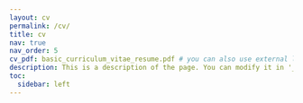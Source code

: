 ```yaml
---
layout: cv
permalink: /cv/
title: cv
nav: true
nav_order: 5
cv_pdf: basic_curriculum_vitae_resume.pdf # you can also use external links here
description: This is a description of the page. You can modify it in '_pages/cv.md'. You can also change or remove the top pdf download button.
toc:
  sidebar: left
---
```

